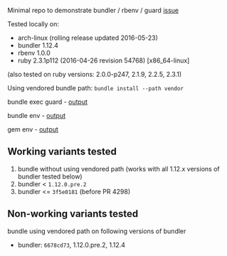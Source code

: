 Minimal repo to demonstrate bundler / rbenv / guard [issue](https://github.com/bundler/bundler/issues/4592)

Tested locally on:

* arch-linux (rolling release updated 2016-05-23)
* bundler 1.12.4
* rbenv 1.0.0
* ruby 2.3.1p112 (2016-04-26 revision 54768) [x86_64-linux]

(also tested on ruby versions: 2.0.0-p247, 2.1.9, 2.2.5, 2.3.1)

Using vendored bundle path: `bundle install --path vendor`

bundle exec guard - [output](gists/bundle_exec_guard)

bundle env - [output](gists/bundle_env)

gem env - [output](gists/gem_env)

## Working variants tested

1. bundle without using vendored path (works with all 1.12.x versions of bundler tested below)
2. bundler < `1.12.0.pre.2`
3. bundler <= `3f5e0181` (before PR 4298)

## Non-working variants tested

bundle using vendored path on following versions of bundler

* bundler: `6678cd73`, 1.12.0.pre.2, 1.12.4
